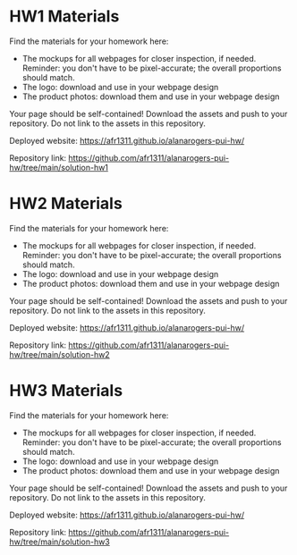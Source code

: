 # HW1 Materials

Find the materials for your homework here:
* The mockups for all webpages for closer inspection, if needed. Reminder: you don't have to be pixel-accurate; the overall proportions should match.
* The logo: download and use in your webpage design
* The product photos: download them and use in your webpage design

Your page should be self-contained! Download the assets and push to your repository. Do not link to the assets in this repository.

Deployed website: https://afr1311.github.io/alanarogers-pui-hw/

Repository link: https://github.com/afr1311/alanarogers-pui-hw/tree/main/solution-hw1


# HW2 Materials

Find the materials for your homework here:
* The mockups for all webpages for closer inspection, if needed. Reminder: you don't have to be pixel-accurate; the overall proportions should match.
* The logo: download and use in your webpage design
* The product photos: download them and use in your webpage design

Your page should be self-contained! Download the assets and push to your repository. Do not link to the assets in this repository.

Deployed website: https://afr1311.github.io/alanarogers-pui-hw/

Repository link: https://github.com/afr1311/alanarogers-pui-hw/tree/main/solution-hw2


# HW3 Materials

Find the materials for your homework here:
* The mockups for all webpages for closer inspection, if needed. Reminder: you don't have to be pixel-accurate; the overall proportions should match.
* The logo: download and use in your webpage design
* The product photos: download them and use in your webpage design

Your page should be self-contained! Download the assets and push to your repository. Do not link to the assets in this repository.

Deployed website: https://afr1311.github.io/alanarogers-pui-hw/

Repository link: https://github.com/afr1311/alanarogers-pui-hw/tree/main/solution-hw3